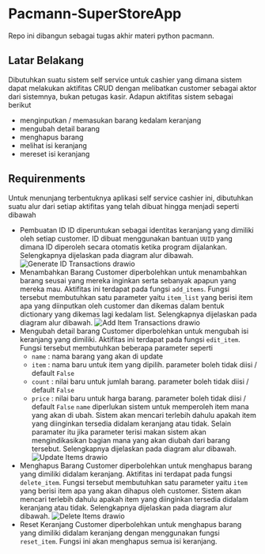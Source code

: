 # Pacmann-SuperStoreApp

Repo ini dibangun sebagai tugas akhir materi python pacmann.

## Latar Belakang
Dibutuhkan suatu sistem self service untuk cashier yang dimana sistem dapat melakukan aktifitas CRUD dengan melibatkan customer sebagai aktor dari sistemnya, bukan petugas
kasir. Adapun aktifitas sistem sebagai berikut
 - menginputkan / memasukan barang kedalam keranjang
 - mengubah detail barang
 - menghapus barang
 - melihat isi keranjang
 - mereset isi keranjang

## Requirenments
Untuk menunjang terbentuknya aplikasi self service cashier ini, dibutuhkan suatu alur dari setiap aktifitas yang telah dibuat hingga menjadi seperti dibawah
 - Pembuatan ID
  ID diperuntukan sebagai identitas keranjang yang dimiliki oleh setiap customer. ID dibuat menggunakan bantuan ```UUID``` yang dimana ID diperoleh secara otomatis ketika 
program dijalankan. Selengkapnya dijelaskan pada diagram alur dibawah.
  ![Generate ID Transactions drawio](https://user-images.githubusercontent.com/42725407/231838446-883834b3-b2be-4d3b-b226-ae8fac627281.png)
 - Menambahkan Barang
  Customer diperbolehkan untuk menambahkan barang seusai yang mereka inginkan serta sebanyak apapun yang mereka mau. Aktifitas ini terdapat pada fungsi ```add_items```. Fungsi tersebut membutuhkan satu parameter
  yaitu ```item_list``` yang berisi item apa yang diinputkan oleh customer dan dikemas dalam bentuk dictionary yang dikemas lagi kedalam list. Selengkapnya dijelaskan pada diagram alur dibawah.
  ![Add Item Transactions drawio](https://user-images.githubusercontent.com/42725407/231840309-f0a490fb-b601-4a66-b832-785dcf05b01d.png)
 - Mengubah detail barang
  Customer diperbolehkan untuk mengubah isi keranjang yang dimiliki. Aktifitas ini terdapat pada fungsi ```edit_item```. Fungsi tersebut membutuhkan beberapa parameter seperti
    - ```name``` : nama barang yang akan di update
    - ```item``` : nama baru untuk item yang dipilih. parameter boleh tidak diisi / default ```False```
    - ```count``` : nilai baru untuk jumlah barang. parameter boleh tidak diisi / default ```False```
    - ```price``` : nilai baru untuk harga barang. parameter boleh tidak diisi / default ```False```
  ```name``` diperlukan sistem untuk memperoleh item mana yang akan di ubah. Sistem akan mencari terlebih dahulu apakah item yang diinginkan tersedia didalam keranjang atau tidak. 
  Selain paramater itu jika parameter terisi makan sistem akan mengindikasikan bagian mana yang akan diubah dari barang tersebut. Selengkapnya dijelaskan pada diagram alur dibawah.
  ![Update Items drawio](https://user-images.githubusercontent.com/42725407/231843038-f1274d35-19dc-4190-a4e6-9e90f78f1e8b.png)
 - Menghapus Barang
  Customer diperbolehkan untuk menghapus barang yang dimiliki didalam keranjang. Aktifitas ini terdapat pada fungsi ```delete_item```. Fungsi tersebut membutuhkan satu parameter
  yaitu ```item``` yang berisi item apa yang akan dihapus oleh customer. Sistem akan mencari terlebih dahulu apakah item yang diinginkan tersedia didalam keranjang atau tidak.
  Selengkapnya dijelaskan pada diagram alur dibawah.
  ![Delete Items drawio](https://user-images.githubusercontent.com/42725407/231845527-a8ffe1f1-6efb-4ec5-a852-6328aca427e8.png)
 - Reset Keranjang
  Customer diperbolehkan untuk menghapus barang yang dimiliki didalam keranjang dengan menggunakan fungsi ```reset_item```. Fungsi ini akan menghapus semua isi keranjang.
  
  
  
  
  
  
  
  
